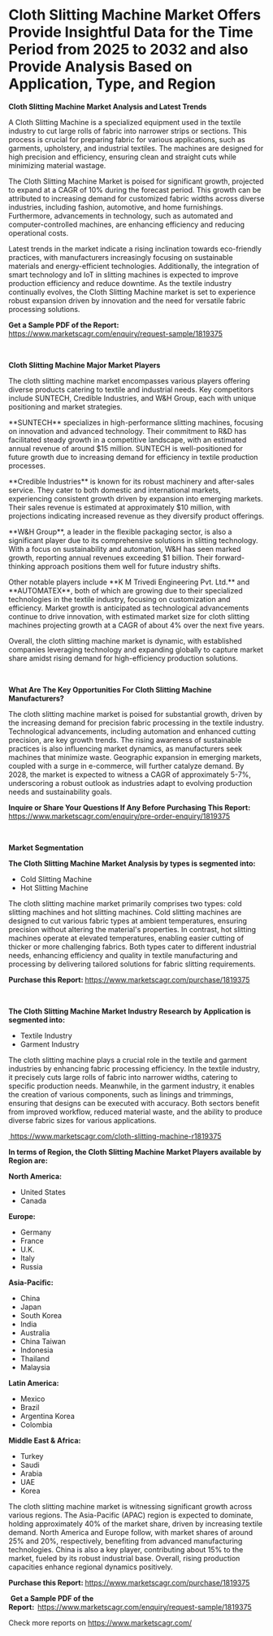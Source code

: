 <p><h1>Cloth Slitting Machine Market Offers Provide Insightful Data for the Time Period from 2025 to 2032 and also Provide Analysis Based on Application, Type, and Region</h1></p><p><strong>Cloth Slitting Machine Market Analysis and Latest Trends</strong></p>
<p><p>A Cloth Slitting Machine is a specialized equipment used in the textile industry to cut large rolls of fabric into narrower strips or sections. This process is crucial for preparing fabric for various applications, such as garments, upholstery, and industrial textiles. The machines are designed for high precision and efficiency, ensuring clean and straight cuts while minimizing material wastage.</p><p>The Cloth Slitting Machine Market is poised for significant growth, projected to expand at a CAGR of 10% during the forecast period. This growth can be attributed to increasing demand for customized fabric widths across diverse industries, including fashion, automotive, and home furnishings. Furthermore, advancements in technology, such as automated and computer-controlled machines, are enhancing efficiency and reducing operational costs. </p><p>Latest trends in the market indicate a rising inclination towards eco-friendly practices, with manufacturers increasingly focusing on sustainable materials and energy-efficient technologies. Additionally, the integration of smart technology and IoT in slitting machines is expected to improve production efficiency and reduce downtime. As the textile industry continually evolves, the Cloth Slitting Machine market is set to experience robust expansion driven by innovation and the need for versatile fabric processing solutions.</p></p>
<p><strong>Get a Sample PDF of the Report:&nbsp;</strong> <a href="https://www.marketscagr.com/enquiry/request-sample/1819375?utm_campaign=1097&utm_medium=2&utm_source=Github&utm_content=ia&utm_term=18022025&utm_id=cloth-slitting-machine">https://www.marketscagr.com/enquiry/request-sample/1819375</a></p>
<p>&nbsp;</p>
<p><strong>Cloth Slitting Machine Major Market Players</strong></p>
<p><p>The cloth slitting machine market encompasses various players offering diverse products catering to textile and industrial needs. Key competitors include SUNTECH, Credible Industries, and W&H Group, each with unique positioning and market strategies.</p><p>**SUNTECH** specializes in high-performance slitting machines, focusing on innovation and advanced technology. Their commitment to R&D has facilitated steady growth in a competitive landscape, with an estimated annual revenue of around $15 million. SUNTECH is well-positioned for future growth due to increasing demand for efficiency in textile production processes.</p><p>**Credible Industries** is known for its robust machinery and after-sales service. They cater to both domestic and international markets, experiencing consistent growth driven by expansion into emerging markets. Their sales revenue is estimated at approximately $10 million, with projections indicating increased revenue as they diversify product offerings.</p><p>**W&H Group**, a leader in the flexible packaging sector, is also a significant player due to its comprehensive solutions in slitting technology. With a focus on sustainability and automation, W&H has seen marked growth, reporting annual revenues exceeding $1 billion. Their forward-thinking approach positions them well for future industry shifts.</p><p>Other notable players include **K M Trivedi Engineering Pvt. Ltd.** and **AUTOMATEX**, both of which are growing due to their specialized technologies in the textile industry, focusing on customization and efficiency. Market growth is anticipated as technological advancements continue to drive innovation, with estimated market size for cloth slitting machines projecting growth at a CAGR of about 4% over the next five years.</p><p>Overall, the cloth slitting machine market is dynamic, with established companies leveraging technology and expanding globally to capture market share amidst rising demand for high-efficiency production solutions.</p></p>
<p>&nbsp;</p>
<p><strong>What Are The Key Opportunities For Cloth Slitting Machine Manufacturers?</strong></p>
<p><p>The cloth slitting machine market is poised for substantial growth, driven by the increasing demand for precision fabric processing in the textile industry. Technological advancements, including automation and enhanced cutting precision, are key growth trends. The rising awareness of sustainable practices is also influencing market dynamics, as manufacturers seek machines that minimize waste. Geographic expansion in emerging markets, coupled with a surge in e-commerce, will further catalyze demand. By 2028, the market is expected to witness a CAGR of approximately 5-7%, underscoring a robust outlook as industries adapt to evolving production needs and sustainability goals.</p></p>
<p><strong>Inquire or Share Your Questions If Any Before Purchasing This Report:</strong> <a href="https://www.marketscagr.com/enquiry/pre-order-enquiry/1819375?utm_campaign=1097&utm_medium=2&utm_source=Github&utm_content=ia&utm_term=18022025&utm_id=cloth-slitting-machine">https://www.marketscagr.com/enquiry/pre-order-enquiry/1819375</a></p>
<p>&nbsp;</p>
<p><strong>Market Segmentation</strong></p>
<p><strong>The Cloth Slitting Machine Market Analysis by types is segmented into:</strong></p>
<p><ul><li>Cold Slitting Machine</li><li>Hot Slitting Machine</li></ul></p>
<p><p>The cloth slitting machine market primarily comprises two types: cold slitting machines and hot slitting machines. Cold slitting machines are designed to cut various fabric types at ambient temperatures, ensuring precision without altering the material's properties. In contrast, hot slitting machines operate at elevated temperatures, enabling easier cutting of thicker or more challenging fabrics. Both types cater to different industrial needs, enhancing efficiency and quality in textile manufacturing and processing by delivering tailored solutions for fabric slitting requirements.</p></p>
<p><strong>Purchase this Report:&nbsp;</strong><a href="https://www.marketscagr.com/purchase/1819375?utm_campaign=1097&utm_medium=2&utm_source=Github&utm_content=ia&utm_term=18022025&utm_id=cloth-slitting-machine">https://www.marketscagr.com/purchase/1819375</a></p>
<p>&nbsp;</p>
<p><strong>The Cloth Slitting Machine Market Industry Research by Application is segmented into:</strong></p>
<p><ul><li>Textile Industry</li><li>Garment Industry</li></ul></p>
<p><p>The cloth slitting machine plays a crucial role in the textile and garment industries by enhancing fabric processing efficiency. In the textile industry, it precisely cuts large rolls of fabric into narrower widths, catering to specific production needs. Meanwhile, in the garment industry, it enables the creation of various components, such as linings and trimmings, ensuring that designs can be executed with accuracy. Both sectors benefit from improved workflow, reduced material waste, and the ability to produce diverse fabric sizes for various applications.</p></p>
<p><a href="https://www.marketscagr.com/cloth-slitting-machine-r1819375?utm_campaign=1097&utm_medium=2&utm_source=Github&utm_content=ia&utm_term=18022025&utm_id=cloth-slitting-machine">&nbsp;https://www.marketscagr.com/cloth-slitting-machine-r1819375</a></p>
<p><strong>In terms of Region, the Cloth Slitting Machine Market Players available by Region are:</strong></p>
<p>
    <p> <strong> North America: </strong>
        <ul>
            <li>United States</li>
            <li>Canada</li>
        </ul>
        </p> 
    <p> <strong> Europe: </strong>
        <ul>
            <li>Germany</li>
            <li>France</li>
            <li>U.K.</li>
            <li>Italy</li>
            <li>Russia</li>
        </ul>
        </p> 
    <p> <strong> Asia-Pacific: </strong>
        <ul>
            <li>China</li>
            <li>Japan</li>
            <li>South Korea</li>
            <li>India</li>
            <li>Australia</li>
            <li>China Taiwan</li>
            <li>Indonesia</li>
            <li>Thailand</li>
            <li>Malaysia</li>
        </ul>
        </p> 
    <p> <strong> Latin America: </strong>
        <ul>
            <li>Mexico</li>
            <li>Brazil</li>
            <li>Argentina Korea</li>
            <li>Colombia</li>
        </ul>
        </p> 
    <p> <strong> Middle East & Africa: </strong>
        <ul>
            <li>Turkey</li>
            <li>Saudi</li>
            <li>Arabia</li>
            <li>UAE</li>
            <li>Korea</li>
        </ul>
    </p>
    </p>
<p><p>The cloth slitting machine market is witnessing significant growth across various regions. The Asia-Pacific (APAC) region is expected to dominate, holding approximately 40% of the market share, driven by increasing textile demand. North America and Europe follow, with market shares of around 25% and 20%, respectively, benefiting from advanced manufacturing technologies. China is also a key player, contributing about 15% to the market, fueled by its robust industrial base. Overall, rising production capacities enhance regional dynamics positively.</p></p>
<p><strong>Purchase this Report: </strong><a href="https://www.marketscagr.com/purchase/1819375?utm_campaign=1097&utm_medium=2&utm_source=Github&utm_content=ia&utm_term=18022025&utm_id=cloth-slitting-machine">https://www.marketscagr.com/purchase/1819375</a></p>
<p>&nbsp;<strong>Get a Sample PDF of the Report:&nbsp;&nbsp;</strong><a href="https://www.marketscagr.com/enquiry/request-sample/1819375?utm_campaign=1097&utm_medium=2&utm_source=Github&utm_content=ia&utm_term=18022025&utm_id=cloth-slitting-machine">https://www.marketscagr.com/enquiry/request-sample/1819375</a></p>
<p><strong></strong></p>
<p>Check more reports on <a href="https://www.marketscagr.com/?utm_campaign=1097&utm_medium=2&utm_source=Github&utm_content=ia&utm_term=18022025&utm_id=cloth-slitting-machine">https://www.marketscagr.com/</a></p>